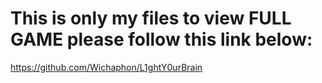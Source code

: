 # This is only my files to view FULL GAME please follow this link below:

https://github.com/Wichaphon/L1ghtY0urBrain
